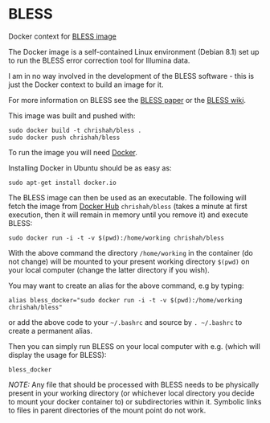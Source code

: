 # BLESS

Docker context for [BLESS image](https://hub.docker.com/r/chrishah/bless/)

The Docker image is a self-contained Linux environment (Debian 8.1) set up to run the BLESS error correction tool for Illumina data.

I am in no way involved in the development of the BLESS software - this is just the Docker context to build an image for it.

For more information on BLESS see the [BLESS paper](http://bioinformatics.oxfordjournals.org/content/30/10/1354.long) or the [BLESS wiki](http://sourceforge.net/p/bless-ec/wiki/Home/).

This image was built and pushed with:

```
sudo docker build -t chrishah/bless .
sudo docker push chrishah/bless
```

To run the image you will need [Docker](https://www.docker.com/).

Installing Docker in Ubuntu should be as easy as:

```
sudo apt-get install docker.io
```

The BLESS image can then be used as an executable. The following will fetch the image from [Docker Hub](https://hub.docker.com/) `chrishah/bless` (takes a minute at first execution, then it will remain in memory until you remove it) and execute BLESS:
```
sudo docker run -i -t -v $(pwd):/home/working chrishah/bless
```

With the above command the directory `/home/working` in the container (do not change) will be mounted to your present working directory `$(pwd)` on your local computer (change the latter directory if you wish). 

You may want to create an alias for the above command, e.g by typing:
```
alias bless_docker="sudo docker run -i -t -v $(pwd):/home/working chrishah/bless"
```

or add the above code to your `~/.bashrc` and source by `. ~/.bashrc` to create a permanent alias.

Then you can simply run BLESS on your local computer with e.g. (which will display the usage for BLESS):
```
bless_docker
```

_NOTE:_ Any file that should be processed with BLESS needs to be physically present in your working directory (or whichever local directory you decide to mount your docker container to) or subdirectories within it. Symbolic links to files in parent directories of the mount point do not work.
